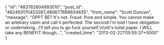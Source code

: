  {
   "id": "483762604993010",
   "post_id": "462493170453287_480677688634835",
   "from_name": "Scott Duncan",
   "message": "OPPT BE? It's not. Fraud. Pure and simple. You cannot make an arbitrary claim and call it perfected. The second I'm told I have obligation or undertaking...I'll tell you to go fuck yourself.\n\nIt's toilet paper. I WILL take any BENEFIT though...",
   "created_time": "2013-02-22T05:55:37+0000"
 }
